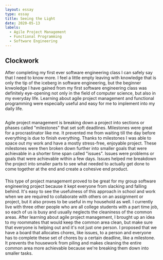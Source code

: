 ```yaml
---
layout: essay
type: essay
title: Seeing the Light
date: 2020-05-13
labels:
  - Agile Project Management
  - Functional Programming
  - Software Engineering
---
```


## Clockwork
After completing my first ever software engineering class I can safely say that I need to know more. I feel a little empty leaving with knowledge that is only the tip of the iceberg in software engineering, but the beginner knwoledge I have gained from my first software engineering class was definitely eye-opening not only in the field of computer science, but also in my everyday life. Learning about agile project management and functional programming were especially useful and easy for me to implement into my daily life.

## 
Agile project management is breaking down a project into sections or phases called "milestones" that set soft deadlines. Milestones were great for a procrastinator like me. It prevented me from waiting till the day before everything is due to finish everything. Thanks to milestones I was able to space out my work and have a mostly stress-free, enjoyable project. These milestones were then broken down further into smaller goals that were achievable in a shorter time span called "issues". Issues were problems or goals that were achievable within a few days. Issues helped me breakdown the project into smaller parts to see what needed to actually get done to come together at the end and create a cohesive end product.

###
This type of project management proved to be great for my group software engineering project because it kept everyone from slacking and falling behind. It's easy to see the usefulness of this approach in school and work when we are required to collaborate with others on an assignment or project, but it also proves to be useful in my household as well. I currently live with three other people who are all college students with a part time job, so each of us is busy and usually neglects the cleaniness of the common areas. After learning about agile project management, I brought up an idea to my roommates that would keep the common area clean, but make sure that everyone is helping out and it's not just one person. I proposed that we have a board that allocates chores, like issues, to a person and everyone has to complete these set of chores by a certain deadline, like a milestone. It prevents the housework from piling and makes cleaning the entire common area more achievable because we're breaking them down into smaller tasks.

##
